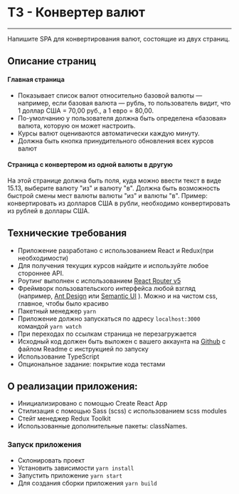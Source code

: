 # ТЗ - Конвертер валют
***

Напишите SPA для конвертирования валют, состоящие из двух страниц.

## Описание страниц
#### Главная страница
- Показывает список валют относительно базовой валюты — например, если базовая валюта — рубль, то пользователь видит, что 1 доллар США = 70,00 руб., а 1 евро = 80,00.
- По-умолчанию у пользователя должна быть определена «базовая» валюта, которую он может настроить.
- Курсы валют оцениваются автоматически каждую минуту.
- Должна быть кнопка принудительного обновления всех курсов валют

#### Страница с конвертером из одной валюты в другую
На этой странице должна быть поля, куда можно ввести текст в виде 15.13, выберите валюту "из" и валюту "в".
Должна быть возможность быстрой смены мест валюты валюты "из" и валюты "в". Пример: конвертировать из долларов США в рубли, необходимо конвертировать из рублей в доллары США.

## Технические требования
- Приложение разработано с использованием React и Redux(при необходимости)
- Для получения текущих курсов найдите и используйте любое стороннее API.
- Роутинг выполнен с использованием [React Router v5](https://github.com/remix-run/react-router/releases/tag/v5.0.0)
- Фреймворк пользовательского интерфейса любой взгляд (например, [Ant Design](https://ant.design/) или [Semantic UI](https://react.semantic-ui.com/) ).
Можно и на чистом css, главное, чтобы было красиво
- Пакетный менеджер `yarn`
- Приложение должно запускаться по адресу `localhost:3000` командой `yarn watch`
- При переходах по ссылкам страница не перезагружается
- Исходный код должен быть выложен с вашего аккаунта на [Github](https://github.com/) с файлом Readme с инструкцией по запуску
- Использование TypeScript
- Опциональное задание:
покрытие кода тестами

## О реализации приложения:
- Инициализировано с помощью Create React App
- Стилизация с помощью Sass (scss) с использованием scss modules
- Стейт менеджер Redux Toolkit
- Использованные дополнительные пакеты: classNames.

### Запуск приложения
- Склонировать проект
- Установить зависимости `yarn install`
- Запустить приложение `yarn start`
- Для создания сборки приложения `yarn build`
